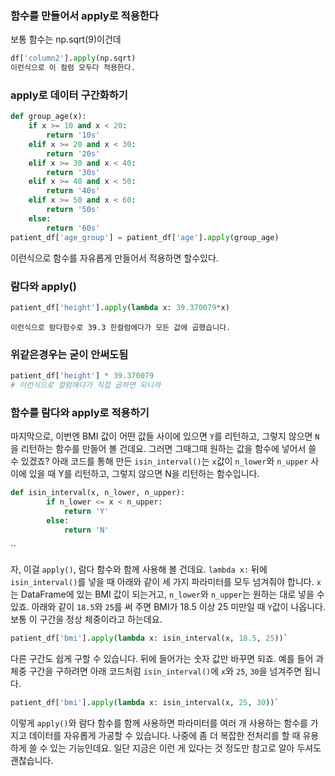 
### 함수를 만들어서 apply로 적용한다
보통 함수는 np.sqrt(9)이건데
```python
df['column2'].apply(np.sqrt)
이런식으로 이 컬럼 모두다 적용한다.
```



### apply로 데이터 구간화하기

```python
def group_age(x):
    if x >= 10 and x < 20:
        return '10s'
    elif x >= 20 and x < 30:
        return '20s'
    elif x >= 30 and x < 40:
        return '30s'
    elif x >= 40 and x < 50:
        return '40s'
    elif x >= 50 and x < 60:
        return '50s'
    else:
        return '60s'
patient_df['age_group'] = patient_df['age'].apply(group_age)
``` 
이런식으로 함수를 자유롭게 만들어서 적용하면 할수있다.

### 람다와 apply()
```python
patient_df['height'].apply(lambda x: 39.370079*x)
```

	이런식으로 람다함수로 39.3 한컬럼에다가 모든 값에 곱했습니다.
### 위같은경우는 굳이 안써도됨

```python
patient_df['height'] * 39.370079
# 이런식으로 컬럼에다가 직접 곱하면 되니까
```

### 함수를 람다와 apply로 적용하기

마지막으로, 이번엔 BMI 값이 어떤 값들 사이에 있으면 `Y`를 리턴하고, 그렇지 않으면 `N`을 리턴하는 함수를 만들어 볼 건데요. 그러면 그때그때 원하는 값을 함수에 넣어서 쓸 수 있겠죠? 아래 코드를 통해 만든 `isin_interval()`는 `x`값이 `n_lower`와 `n_upper` 사이에 있을 때 Y를 리턴하고, 그렇지 않으면 N을 리턴하는 함수입니다.
```python
def isin_interval(x, n_lower, n_upper):
		if n_lower <= x < n_upper: 
			return 'Y'  
		else:   
			return 'N'
```
``

자, 이걸 `apply()`, 람다 함수와 함께 사용해 볼 건데요. `lambda x:` 뒤에 `isin_interval()`를 넣을 때 아래와 같이 세 가지 파라미터를 모두 넘겨줘야 합니다. `x`는 DataFrame에 있는 BMI 값이 되는거고, `n_lower`와 `n_upper`는 원하는 대로 넣을 수 있죠. 아래와 같이 `18.5`와 `25`를 써 주면 BMI가 18.5 이상 25 미만일 때 `Y`값이 나옵니다. 보통 이 구간을 정상 체중이라고 하는데요.
```python
patient_df['bmi'].apply(lambda x: isin_interval(x, 18.5, 25))`
```


다른 구간도 쉽게 구할 수 있습니다. 뒤에 들어가는 숫자 값만 바꾸면 되죠. 예를 들어 과체중 구간을 구하려면 아래 코드처럼 `isin_interval()`에 `x`와 `25`, `30`을 넘겨주면 됩니다.
```python
patient_df['bmi'].apply(lambda x: isin_interval(x, 25, 30))`
```


이렇게 `apply()`와 람다 함수를 함께 사용하면 파라미터를 여러 개 사용하는 함수를 가지고 데이터를 자유롭게 가공할 수 있습니다. 나중에 좀 더 복잡한 전처리를 할 때 유용하게 쓸 수 있는 기능인데요. 일단 지금은 이런 게 있다는 것 정도만 참고로 알아 두셔도 괜찮습니다.